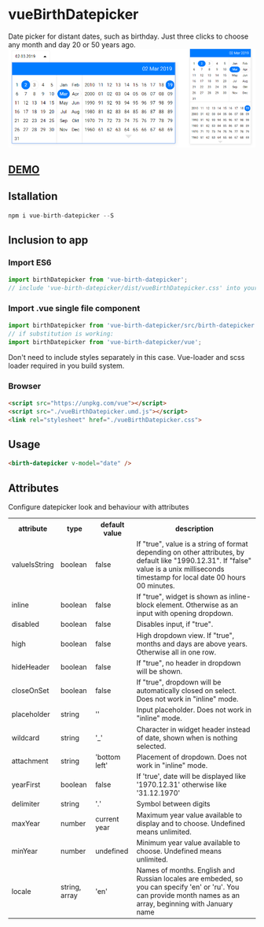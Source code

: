 # vueBirthDatepicker
Date picker for distant dates, such as birthday.
Just three clicks to choose any month and day 20 or 50 years ago.
![Screenshot of vue-birth-datepicker](https://github.com/m-kant/vue-birth-datepicker/raw/master/vue-birth-datepicker-screenshot.png)

## [DEMO](http://mkant.ru/mink-js/vue-birth-datepicker/)

## Istallation
```javascript
npm i vue-birth-datepicker --S
```
## Inclusion to app
### Import ES6
```javascript
import birthDatepicker from 'vue-birth-datepicker';
// include 'vue-birth-datepicker/dist/vueBirthDatepicker.css' into your styles
```

### Import .vue single file component
```javascript
import birthDatepicker from 'vue-birth-datepicker/src/birth-datepicker';
// if substitution is working:
import birthDatepicker from 'vue-birth-datepicker/vue';
```
Don't need to include styles separately in this case. Vue-loader and scss loader required in you build system.

### Browser
```html
<script src="https://unpkg.com/vue"></script>
<script src="./vueBirthDatepicker.umd.js"></script>
<link rel="stylesheet" href="./vueBirthDatepicker.css">
```

## Usage
```html
<birth-datepicker v-model="date" />
```

## Attributes
Configure datepicker look and behaviour with attributes
<table>
 <tr>
   <th>attribute</th>
   <th>type</th>
   <th>default value</th>
   <th>description</th>
 </tr>
 <tr>
   <td>valueIsString</td>
   <td>boolean</td>
   <td>false</td>
   <td>If "true", value is a string of format depending on other attributes, by default like "1990.12.31". If "false" value is a unix milliseconds timestamp for local date 00 hours 00 minutes.</td>
 </tr>
 <tr>
   <td>inline</td>
   <td>boolean</td>
   <td>false</td>
   <td>If "true", widget is shown as inline-block element. Otherwise as an input with opening dropdown.</td>
 </tr>
 <tr>
   <td>disabled</td>
   <td>boolean</td>
   <td>false</td>
   <td>Disables input, if "true".</td>
 </tr>
 <tr>
   <td>high</td>
   <td>boolean</td>
   <td>false</td>
   <td>High dropdown view. If "true", months and days are above years. Otherwise all in one row.</td>
 </tr>
 <tr>
   <td>hideHeader</td>
   <td>boolean</td>
   <td>false</td>
   <td>If "true", no header in dropdown will be shown.</td>
 </tr>
 <tr>
   <td>closeOnSet</td>
   <td>boolean</td>
   <td>false</td>
   <td>If "true", dropdown will be automatically closed on select. Does not work in "inline" mode.</td>
 </tr>
 <tr>
   <td>placeholder</td>
   <td>string</td>
   <td>''</td>
   <td>Input placeholder. Does not work in "inline" mode.</td>
 </tr>
 <tr>
   <td>wildcard</td>
   <td>string</td>
   <td>'_'</td>
   <td>Character in widget header instead of date, shown when is nothing selected.</td>
 </tr>
 <tr>
   <td>attachment</td>
   <td>string</td>
   <td>'bottom left'</td>
   <td>Placement of dropdown. Does not work in "inline" mode.</td>
 </tr>
 <tr>
   <td>yearFirst</td>
   <td>boolean</td>
   <td>false</td>
   <td>If 'true', date will be displayed like '1970.12.31' otherwise like '31.12.1970'</td>
 </tr>
 <tr>
   <td>delimiter</td>
   <td>string</td>
   <td>'.'</td>
   <td>Symbol between digits</td>
 </tr>
 <tr>
   <td>maxYear</td>
   <td>number</td>
   <td>current year</td>
   <td>Maximum year value available to display and to choose. Undefined means unlimited.</td>
 </tr>
 <tr>
   <td>minYear</td>
   <td>number</td>
   <td>undefined</td>
   <td>Minimum year value available to choose. Undefined means unlimited.</td>
 </tr>
 <tr>
   <td>locale</td>
   <td>string, array</td>
   <td>'en'</td>
   <td>Names of months. English and Russian locales are embeded, so you can specify 'en' or 'ru'. You can provide month names as an array, beginning with January name</td>
 </tr>
</table>
